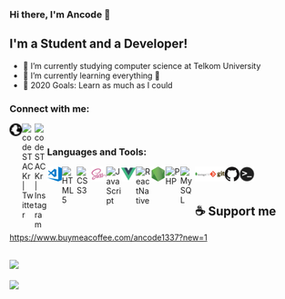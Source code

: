 ### Hi there, I'm Ancode 👋

## I'm a Student and a Developer!

- 🔭 I’m currently studying computer science at Telkom University
- 🌱 I’m currently learning everything 🤣
- 🥅 2020 Goals: Learn as much as I could

### Connect with me:


[<img align="left" alt="ancode.github.io" width="22px" src="https://raw.githubusercontent.com/iconic/open-iconic/master/svg/globe.svg" />][website]
[<img align="left" alt="codeSTACKr | Twitter" width="22px" src="https://cdn.jsdelivr.net/npm/simple-icons@v3/icons/twitter.svg" />][twitter]
[<img align="left" alt="codeSTACKr | Instagram" width="22px" src="https://cdn.jsdelivr.net/npm/simple-icons@v3/icons/instagram.svg" />][instagram]


<br />

### Languages and Tools:

<img align="left" alt="Visual Studio Code" width="26px" src="https://raw.githubusercontent.com/github/explore/80688e429a7d4ef2fca1e82350fe8e3517d3494d/topics/visual-studio-code/visual-studio-code.png" />
<img align="left" alt="HTML5" width="26px" src="https://raw.githubusercontent.com/ancode1337/ancode1337/main/images/html.svg" />
<img align="left" alt="CSS3" width="26px" src="https://raw.githubusercontent.com/ancode1337/ancode1337/main/images/css.svg" />
<img align="left" alt="Sass" width="26px" src="https://raw.githubusercontent.com/github/explore/80688e429a7d4ef2fca1e82350fe8e3517d3494d/topics/sass/sass.png" />
<img align="left" alt="JavaScript" width="26px" src="https://raw.githubusercontent.com/ancode1337/ancode1337/main/images/js.svg" />
<img align="left" alt="Vue.js" width="26px" src="https://raw.githubusercontent.com/github/explore/80688e429a7d4ef2fca1e82350fe8e3517d3494d/topics/vue/vue.png" />
<img align="left" alt="ReactNative" width="26px" src="https://raw.githubusercontent.com/ancode1337/ancode1337/main/images/react-native.svg" />

<img align="left" alt="Node.js" width="26px" src="https://raw.githubusercontent.com/github/explore/80688e429a7d4ef2fca1e82350fe8e3517d3494d/topics/nodejs/nodejs.png" />
<img align="left" alt="PHP" width="26px" src="https://raw.githubusercontent.com/ancode1337/ancode1337/main/images/php.svg" />
<img align="left" alt="MySQL" width="26px" src="https://raw.githubusercontent.com/ancode1337/ancode1337/main/images/sql.svg" />
<img align="left" alt="MongoDB" width="26px" src="https://raw.githubusercontent.com/github/explore/80688e429a7d4ef2fca1e82350fe8e3517d3494d/topics/mongodb/mongodb.png" />
<img align="left" alt="Git" width="26px" src="https://raw.githubusercontent.com/github/explore/80688e429a7d4ef2fca1e82350fe8e3517d3494d/topics/git/git.png" />
<img align="left" alt="GitHub" width="26px" src="https://raw.githubusercontent.com/github/explore/78df643247d429f6cc873026c0622819ad797942/topics/github/github.png" />
<img align="left" alt="HTML5" width="26px" src="https://raw.githubusercontent.com/github/explore/80688e429a7d4ef2fca1e82350fe8e3517d3494d/topics/terminal/terminal.png" />


<br />
<br />








[twitter]: https://twitter.com/#
[website]: https://ancode.github.io/
[instagram]: https://instagram.com/#



## :coffee: Support me
https://www.buymeacoffee.com/ancode1337?new=1

</br>

<a href="https://github.com/ancode1337">
    <img align="left" src="https://github-readme-stats.vercel.app/api/top-langs/?username=ancode1337" />
</a>

</br>
</br>

<a href="https://github.com/ancode1337">
    <img align="center"
        src="https://github-readme-stats.vercel.app/api?username=ancode1337&show_icons=true&hide=[%22issues%22]" />
</a>
